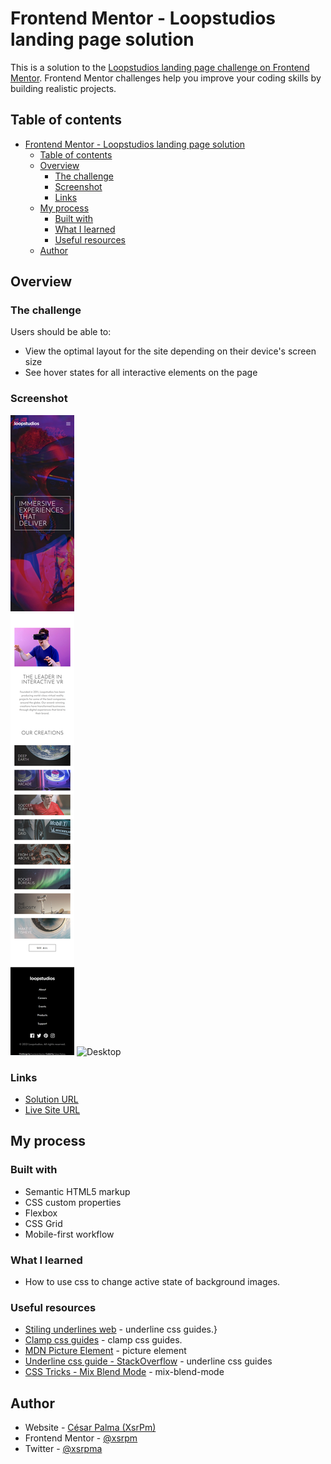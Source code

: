 # Frontend Mentor - Loopstudios landing page solution

This is a solution to the [Loopstudios landing page challenge on Frontend Mentor](https://www.frontendmentor.io/challenges/loopstudios-landing-page-N88J5Onjw). Frontend Mentor challenges help you improve your coding skills by building realistic projects.

## Table of contents

- [Frontend Mentor - Loopstudios landing page solution](#frontend-mentor---loopstudios-landing-page-solution)
  - [Table of contents](#table-of-contents)
  - [Overview](#overview)
    - [The challenge](#the-challenge)
    - [Screenshot](#screenshot)
    - [Links](#links)
  - [My process](#my-process)
    - [Built with](#built-with)
    - [What I learned](#what-i-learned)
    - [Useful resources](#useful-resources)
  - [Author](#author)

## Overview

### The challenge

Users should be able to:

- View the optimal layout for the site depending on their device's screen size
- See hover states for all interactive elements on the page

### Screenshot

![Mobile](mobile.png)
![Desktop](desktop.png)

### Links

- [Solution URL](https://github.com/xsrpm/standard-web-projects/tree/master/css/loopstudios-landing-page)
- [Live Site URL](https://xsrpm.github.io/standard-web-projects/css/loopstudios-landing-page/)

## My process

### Built with

- Semantic HTML5 markup
- CSS custom properties
- Flexbox
- CSS Grid
- Mobile-first workflow

### What I learned

- How to use css to change active state of background images.

### Useful resources

- [Stiling underlines web](https://css-tricks.com/styling-underlines-web/) - underline css guides.}
- [Clamp css guides](<https://developer.mozilla.org/en-US/docs/Web/CSS/clamp()>) - clamp css guides.
- [MDN Picture Element](https://developer.mozilla.org/en-US/docs/Web/HTML/Element/picture) - picture element
- [Underline css guide - StackOverflow](https://stackoverflow.com/questions/43085144/how-to-change-width-of-underline-in-css) - underline css guides
- [CSS Tricks - Mix Blend Mode](https://css-tricks.com/almanac/properties/m/mix-blend-mode/) - mix-blend-mode

## Author

- Website - [César Palma (XsrPm)](https://xsrpm.github.io)
- Frontend Mentor - [@xsrpm](https://www.frontendmentor.io/profile/xsrpm)
- Twitter - [@xsrpma](https://www.twitter.com/xsrpma)
